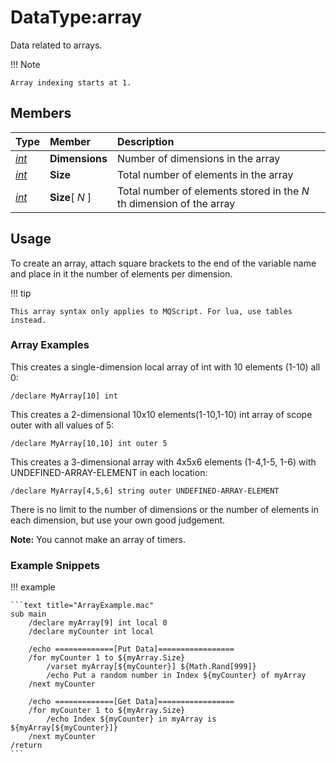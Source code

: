 # DataType:array

Data related to arrays.

!!! Note

    Array indexing starts at 1.


## Members

| **Type** | **Member** | **Description** |
| :--- | :--- | :--- |
| [_int_](datatype-int.md) | **Dimensions** | Number of dimensions in the array |
| [_int_](datatype-int.md) | **Size** | Total number of elements in the array |
| [_int_](datatype-int.md) | **Size**[ _N_ ] | Total number of elements stored in the _N_ th dimension of the array |

## Usage

To create an array, attach square brackets to the end of the variable name and place in it the number of elements per dimension.

!!! tip

    This array syntax only applies to MQScript. For lua, use tables instead.


### Array Examples

This creates a single-dimension local array of int with 10 elements (1-10) all 0:

```text
/declare MyArray[10] int
```

This creates a 2-dimensional 10x10 elements(1-10,1-10) int array of scope outer with all values of 5:

```text
/declare MyArray[10,10] int outer 5
```

This creates a 3-dimensional array with 4x5x6 elements (1-4,1-5, 1-6) with UNDEFINED-ARRAY-ELEMENT in each location:

```text
/declare MyArray[4,5,6] string outer UNDEFINED-ARRAY-ELEMENT
```

There is no limit to the number of dimensions or the number of elements in each dimension, but use your own good judgement.

**Note:** You cannot make an array of timers.

### Example Snippets

!!! example

    ```text title="ArrayExample.mac"
    sub main
        /declare myArray[9] int local 0
        /declare myCounter int local

        /echo =============[Put Data]=================
        /for myCounter 1 to ${myArray.Size}
            /varset myArray[${myCounter}] ${Math.Rand[999]}
            /echo Put a random number in Index ${myCounter} of myArray
        /next myCounter

        /echo =============[Get Data]=================
        /for myCounter 1 to ${myArray.Size}
            /echo Index ${myCounter} in myArray is ${myArray[${myCounter}]}
        /next myCounter
    /return
    ```

